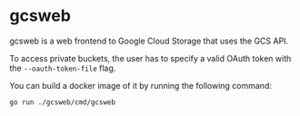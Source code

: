 # gcsweb

gcsweb is a web frontend to Google Cloud Storage that uses the GCS API.

To access private buckets, the user has to specify a valid OAuth token with 
the `--oauth-token-file` flag.

You can build a docker image of it by running the following command:

```
go run ./gcsweb/cmd/gcsweb
```
